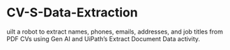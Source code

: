 # CV-S-Data-Extraction
uilt a robot to extract names, phones, emails, addresses, and job titles from PDF CVs using Gen AI and UiPath’s Extract Document Data activity.
